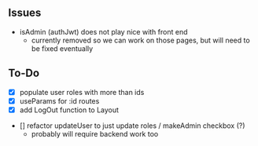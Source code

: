 ## Issues
- isAdmin (authJwt) does not play nice with front end
    - currently removed so we can work on those pages, but will need to be fixed eventually

## To-Do
- [x] populate user roles with more than ids
- [x] useParams for :id routes
- [x] add LogOut function to Layout
- [] refactor updateUser to just update roles / makeAdmin checkbox (?)
    - probably will require backend work too